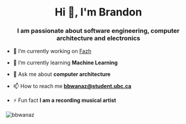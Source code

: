 <h1 align="center">Hi 👋, I'm Brandon</h1>
<h3 align="center">I am passionate about software engineering, computer architecture and electronics</h3>

- 🔭 I’m currently working on [Fazh](https://github.com/BBwanaz/fundo)

- 🌱 I’m currently learning **Machine Learning**

- 💬 Ask me about **computer architecture**

- 📫 How to reach me **bbwanaz@student.ubc.ca**

- ⚡ Fun fact **I am a recording musical artist**

</p>
<p>&nbsp;<img align="center" src="https://github-readme-stats.vercel.app/api?username=bbwanaz&show_icons=true&locale=en" alt="bbwanaz" /></p>
 
